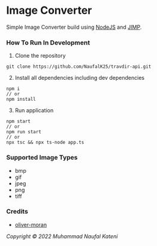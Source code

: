 # Image Converter

Simple Image Converter build using [NodeJS](https://nodejs.org/en/) and [JIMP](https://github.com/oliver-moran/jimp).

### How To Run In Development

1. Clone the repository

```
git clone https://github.com/NaufalK25/travdir-api.git
```

2. Install all dependencies including dev dependencies

```
npm i
// or
npm install
```

3. Run application

```
npm start
// or
npm run start
// or
npx tsc && npx ts-node app.ts
```

### Supported Image Types

-   bmp
-   gif
-   jpeg
-   png
-   tiff

### Credits

-   [oliver-moran](https://github.com/oliver-moran)

_Copyright © 2022 Muhammad Naufal Kateni_
